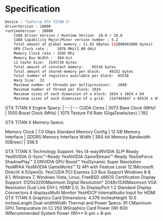 # Specification
```sh
Device : "GeForce GTX TITAN X"
driverVersion : 10000
runtimeVersion : 10000
	CUDA Driver Version / Runtime Version  10.0 / 10.0
	CUDA Capability Major/Minor version number : 5.2
	Total amount of global memory : 11.93 GBytes (12806062080 bytes)
	GPU Clock rate :	1076 MHz(1.08 GHz)
	Memory Clock rate :	3505 Mhz
	Memory Bus Width :	384-bit
	L2 Cache Size:	3145728 bytes
	Total amount of constant memory:	65536 bytes
	Total amount of shared memory per block:	49152 bytes
	Total number of registers available per block:	65536
	Warp Size:	32
	Maximum number of threads per multiprocessor:	2048
	Maximum number of thread per block:	1024
	Maximum sizes of each dimension of a block:	1024 x 1024 x 64
	Maximum sizes of each dimension of a grid:	2147483647 x 65535 x 65535
```

GTX TITAN X Engine Specs: | 
---|---
CUDA Cores | 3072
Base Clock (MHz) | 1000
Boost Clock (MHz) | 1075
Texture Fill Rate (GigaTexels/sec) | 192

GTX TITAN X Memory Specs:

Memory Clock | 7.0 Gbps
Standard Memory Config | 12 GB
Memory Interface | GDDR5
Memory Interface Width | 384-bit
Memory Bandwidth (GB/sec) | 336.5

GTX TITAN X Technology Support:
Yes (4-way)NVIDIA SLI® Ready
YesNVIDIA G-Sync™-Ready
YesNVIDIA GameStream™-Ready
YesGeForce ShadowPlay™
2.0NVIDIA GPU Boost™
YesDynamic Super Resolution
YesMFAA
YesNVIDIA GameWorks™
12 API with Feature Level 12.1Microsoft DirectX
4.5OpenGL
YesCUDA
PCI Express 3.0 Bus Support
Windows 8 & 8.1, Windows 7, Windows Vista, Linux, FreeBSD x86OS Certification
Display Support:
5120x3200Maximum Digital Resolution*
2048x1536Maximum VGA Resolution
Dual Link DVI-I, HDMI 2.0, 3x DisplayPort 1.2 Standard Display Connectors
4 displaysMulti Monitor
YesHDCP
InternalAudio Input for HDMI
GTX TITAN X Graphics Card Dimensions:
4.376 inchesHeight
10.5 inchesLength
Dual-widthWidth
Thermal and Power Specs:
91 CMaximum GPU Tempurature (in C)
250 WGraphics Card Power (W)
600 WRecommended System Power (W)**
6-pin + 8-pin
